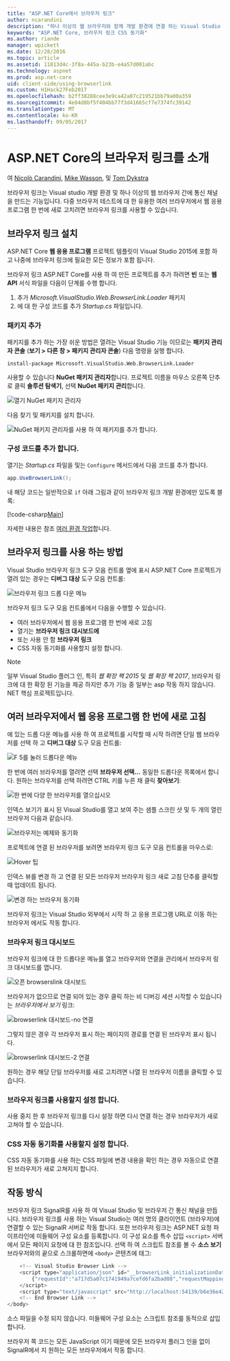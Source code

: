 ```yaml
---
title: "ASP.NET Core에서 브라우저 링크"
author: ncarandini
description: "하나 이상의 웹 브라우저와 함께 개발 환경에 연결 하는 Visual Studio 기능"
keywords: "ASP.NET Core, 브라우저 링크 CSS 동기화"
ms.author: riande
manager: wpickett
ms.date: 12/28/2016
ms.topic: article
ms.assetid: 11813d4c-3f8a-445a-b23b-e4a57d001abc
ms.technology: aspnet
ms.prod: asp.net-core
uid: client-side/using-browserlink
ms.custom: H1Hack27Feb2017
ms.openlocfilehash: b2ff38288cee3e9ca42a07c219521bb79a00a359
ms.sourcegitcommit: 4e84d8bf5f404bb77f3d41665cf7e7374fc39142
ms.translationtype: MT
ms.contentlocale: ko-KR
ms.lasthandoff: 09/05/2017
---
```

# <a name="introduction-to-browser-link-in-aspnet-core"></a>ASP.NET Core의 브라우저 링크를 소개 

여 [Nicolò Carandini](https://github.com/ncarandini), [Mike Wasson](https://github.com/MikeWasson), 및 [Tom Dykstra](https://github.com/tdykstra)

브라우저 링크는 Visual studio 개발 환경 및 하나 이상의 웹 브라우저 간에 통신 채널을 만드는 기능입니다. 다중 브라우저 테스트에 대 한 유용한 여러 브라우저에서 웹 응용 프로그램 한 번에 새로 고치려면 브라우저 링크를 사용할 수 있습니다.

## <a name="browser-link-setup"></a>브라우저 링크 설치

ASP.NET Core **웹 응용 프로그램** 프로젝트 템플릿이 Visual Studio 2015에 포함 하 고 나중에 브라우저 링크에 필요한 모든 정보가 포함 됩니다.

브라우저 링크 ASP.NET Core를 사용 하 여 만든 프로젝트를 추가 하려면 **빈** 또는 **웹 API** 서식 파일을 다음이 단계를 수행 합니다.

1. 추가 *Microsoft.VisualStudio.Web.BrowserLink.Loader* 패키지 
2. 에 대 한 구성 코드를 추가 *Startup.cs* 파일입니다.

### <a name="add-the-package"></a>패키지 추가

패키지를 추가 하는 가장 쉬운 방법은 열려는 Visual Studio 기능 이므로는 **패키지 관리자 콘솔** (**보기 > 다른 창 > 패키지 관리자 콘솔**) 다음 명령을 실행 합니다.

```console
install-package Microsoft.VisualStudio.Web.BrowserLink.Loader
```

사용할 수 있습니다 **NuGet 패키지 관리자**합니다.  프로젝트 이름을 마우스 오른쪽 단추로 클릭 **솔루션 탐색기**, 선택 **NuGet 패키지 관리**합니다. 

![열기 NuGet 패키지 관리자](using-browserlink/_static/open-nuget-package-manager.png)

다음 찾기 및 패키지를 설치 합니다.

![NuGet 패키지 관리자를 사용 하 여 패키지를 추가 합니다.](using-browserlink/_static/add-package-with-nuget-package-manager.png)

### <a name="add-configuration-code"></a>구성 코드를 추가 합니다.

열기는 *Startup.cs* 파일을 및는 `Configure` 메서드에서 다음 코드를 추가 합니다.

```csharp
app.UseBrowserLink();
```

내 해당 코드는 일반적으로 `if` 아래 그림과 같이 브라우저 링크 개발 환경에만 있도록 블록:

[!code-csharp[Main](./using-browserlink/sample/BrowserLinkSample/src/BrowserLinkSample/Startup.cs?highlight=1,4&range=40-44)]

자세한 내용은 참조 [여러 환경 작업](../fundamentals/environments.md)합니다.

## <a name="how-to-use-browser-link"></a>브라우저 링크를 사용 하는 방법

Visual Studio 브라우저 링크 도구 모음 컨트롤 옆에 표시 ASP.NET Core 프로젝트가 열려 있는 경우는 **디버그 대상** 도구 모음 컨트롤:

![브라우저 링크 드롭 다운 메뉴](using-browserlink/_static/browserLink-dropdown-menu.png)

브라우저 링크 도구 모음 컨트롤에서 다음을 수행할 수 있습니다.

- 여러 브라우저에서 웹 응용 프로그램 한 번에 새로 고침
- 열기는 **브라우저 링크 대시보드에**
- 또는 사용 안 함 **브라우저 링크**
- CSS 자동 동기화를 사용할지 설정 합니다.

> [!NOTE]
> 일부 Visual Studio 플러그 인, 특히 *웹 확장 팩 2015* 및 *웹 확장 팩 2017*, 브라우저 링크에 대 한 확장 된 기능을 제공 하지만 추가 기능 중 일부는 asp 작동 하지 않습니다. NET 핵심 프로젝트입니다.

## <a name="refresh-the-web-application-in-several-browsers-at-once"></a>여러 브라우저에서 웹 응용 프로그램 한 번에 새로 고침

에 있는 드롭 다운 메뉴를 사용 하 여 프로젝트를 시작할 때 시작 하려면 단일 웹 브라우저를 선택 하 고 **디버그 대상** 도구 모음 컨트롤:

![F 5를 눌러 드롭다운 메뉴](using-browserlink/_static/debug-target-dropdown-menu.png)

한 번에 여러 브라우저를 열려면 선택 **브라우저 선택...**  동일한 드롭다운 목록에서 합니다.  원하는 브라우저를 선택 하려면 CTRL 키를 누른 채 클릭 **찾아보기**:

![한 번에 다양 한 브라우저를 열으십시오](using-browserlink/_static/open-many-browsers-at-once.png)

인덱스 보기가 표시 된 Visual Studio를 열고 보여 주는 샘플 스크린 샷 및 두 개의 열린 브라우저 다음과 같습니다.

![브라우저는 예제와 동기화](using-browserlink/_static/sync-with-two-browsers-example.png)

프로젝트에 연결 된 브라우저를 보려면 브라우저 링크 도구 모음 컨트롤을 마우스로:

![Hover 팁](using-browserlink/_static/hoover-tip.png)

인덱스 뷰를 변경 하 고 연결 된 모든 브라우저 브라우저 링크 새로 고침 단추를 클릭할 때 업데이트 됩니다.

![변경 하는 브라우저 동기화](using-browserlink/_static/browsers-sync-to-changes.png)

브라우저 링크는 Visual Studio 외부에서 시작 하 고 응용 프로그램 URL로 이동 하는 브라우저 에서도 작동 합니다.

### <a name="the-browser-link-dashboard"></a>브라우저 링크 대시보드

브라우저 링크에 대 한 드롭다운 메뉴를 열고 브라우저와 연결을 관리에서 브라우저 링크 대시보드를 엽니다.

![오픈 browserslink 대시보드](using-browserlink/_static/open-browserlink-dashboard.png)

브라우저가 없으므로 연결 되어 있는 경우 클릭 하는 비 디버깅 세션 시작할 수 있습니다는 _브라우저에서 보기_ 링크:

![browserlink 대시보드-no 연결](using-browserlink/_static/browserlink-dashboard-no-connections.png)

그렇지 않은 경우 각 브라우저 표시 하는 페이지의 경로를 연결 된 브라우저 표시 됩니다.

![browserlink 대시보드-2 연결](using-browserlink/_static/browserlink-dashboard-two-connections.png)

원하는 경우 해당 단일 브라우저를 새로 고치려면 나열 된 브라우저 이름을 클릭할 수 있습니다.

### <a name="enable-or-disable-browser-link"></a>브라우저 링크를 사용할지 설정 합니다.

사용 중지 한 후 브라우저 링크를 다시 설정 하면 다시 연결 하는 경우 브라우저가 새로 고쳐야 할 수 있습니다.

### <a name="enable-or-disable-css-auto-sync"></a>CSS 자동 동기화를 사용할지 설정 합니다.

CSS 자동 동기화를 사용 하는 CSS 파일에 변경 내용을 확인 하는 경우 자동으로 연결 된 브라우저가 새로 고쳐지지 합니다.

## <a name="how-does-it-work"></a>작동 방식

브라우저 링크 SignalR를 사용 하 여 Visual Studio 및 브라우저 간 통신 채널을 만듭니다. 브라우저 링크를 사용 하는 Visual Studio는 여러 명의 클라이언트 (브라우저)에 연결할 수 있는 SignalR 서버로 작동 합니다. 또한 브라우저 링크는 ASP.NET 요청 파이프라인에 미들웨어 구성 요소를 등록합니다. 이 구성 요소를 특수 삽입 `<script>` 서버에서 모든 페이지 요청에 대 한 참조입니다. 선택 하 여 스크립트 참조를 볼 수 **소스 보기** 브라우저와의 끝으로 스크롤하면에 `<body>` 콘텐츠에 태그:

```javascript
    <!-- Visual Studio Browser Link -->
    <script type="application/json" id="__browserLink_initializationData">
        {"requestId":"a717d5a07c1741949a7cefd6fa2bad08","requestMappingFromServer":false}
    </script>
    <script type="text/javascript" src="http://localhost:54139/b6e36e429d034f578ebccd6a79bf19bf/browserLink" async="async"></script>
    <!-- End Browser Link -->
</body>
```

소스 파일을 수정 되지 않습니다. 미들웨어 구성 요소는 스크립트 참조를 동적으로 삽입합니다. 

브라우저 쪽 코드는 모든 JavaScript 이기 때문에 모든 브라우저 플러그 인을 없이 SignalR에서 지 원하는 모든 브라우저에서 작동 합니다.
